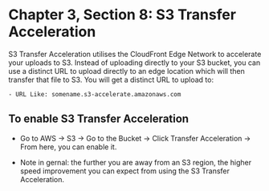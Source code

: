 # Chapter 3, Section 8: S3 Transfer Acceleration

S3 Transfer Acceleration utilises the CloudFront Edge Network to accelerate your uploads to S3. Instead of uploading directly to your S3 bucket, you can use a distinct URL to upload directly to an edge location which will then transfer that file to S3. You will get a distinct URL to upload to:

    - URL Like: somename.s3-accelerate.amazonaws.com

## To enable S3 Transfer Acceleration

- Go to AWS -> S3 -> Go to the Bucket -> Click Transfer Acceleration -> From here, you can enable it.

- Note in gernal: the further you are away from an S3 region, the higher speed improvement you can expect from using the S3 Transfer Acceleration. 
